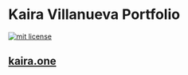 # Kaira Villanueva Portfolio 

<a href="https://opensource.org/licenses/MIT"><img src="https://img.shields.io/badge/mit-license-brightgreen.svg" alt="mit license"></a>

## [kaira.one](http://kaira.one)
